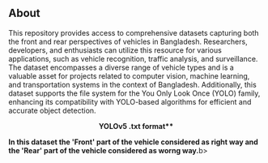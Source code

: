 ## About

<p> This repository provides access to comprehensive datasets capturing both the front and rear perspectives of vehicles in Bangladesh. Researchers, developers, and enthusiasts can utilize this resource for various applications, such as vehicle recognition, traffic analysis, and surveillance. The dataset encompasses a diverse range of vehicle types and is a valuable asset for projects related to computer vision, machine learning, and transportation systems in the context of Bangladesh. Additionally, this dataset supports the file system for the You Only Look Once (YOLO) family, enhancing its compatibility with YOLO-based algorithms for efficient and accurate object detection.
</p>

<p align="center"><b>YOLOv5 .txt format**</b></p>
<b>In this dataset the 'Front' part of the vehicle considered as right way and the 'Rear' part of the vehicle considered as worng way.</b>b>

